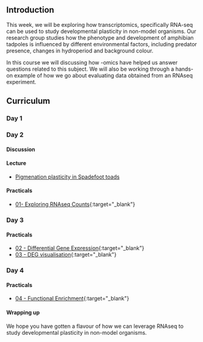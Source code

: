 ## Introduction

This week, we will be exploring how transcriptomics, specifically RNA-seq can be used to study developmental plasticity in non-model organisms. Our research group studies how the phenotype and development of amphibian tadpoles is influenced by different environmental factors, including predator presence, changes in hydroperiod and background colour.

In this course we will discussing how -omics have helped us answer questions related to this subject. We will also be working through a hands-on example of how we go about evaluating data obtained from an RNAseq experiment.

## Curriculum

### Day 1


### Day 2

#### Discussion

#### Lecture

* [Pigmenation plasticity in Spadefoot toads]()

#### Practicals

* [01- Exploring RNAseq Counts](./exercises/01_explore_counts.html){:target="_blank"}

### Day 3

#### Practicals

* [02 - Differential Gene Expression](./exercises/02_deg.html){:target="_blank"}
* [03 - DEG visualisation](./exercises/03_deg_viz.html){:target="_blank"}

### Day 4

#### Practicals

* [04 - Functional Enrichment](./exercises/04_functional_enrichment.html){:target="_blank"}

#### Wrapping up

We hope you have gotten a flavour of how we can leverage RNAseq to study developmental plasticity in non-model organisms. 
